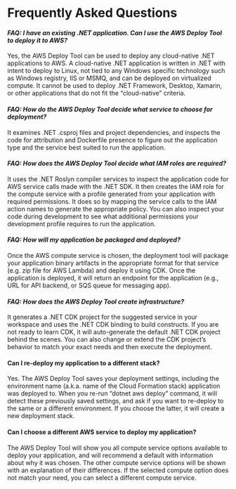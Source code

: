# Frequently Asked Questions

#### *FAQ: I have an existing .NET application. Can I use the AWS Deploy Tool to deploy it to AWS?*
Yes, the AWS Deploy Tool can be used to deploy any cloud-native .NET applications to AWS. A cloud-native .NET application is written in .NET with intent to deploy to Linux, not tied to any Windows specific technology such as Windows registry, IIS or MSMQ, and can be deployed on virtualized compute. It cannot be used to deploy .NET Framework, Desktop, Xamarin, or other applications that do not fit the “cloud-native” criteria.

#### *FAQ: How do the AWS Deploy Tool decide what service to choose for deployment?*
It examines .NET .csproj files and project dependencies, and inspects the code for attribution and Dockerfile presence to figure out the application type and the service best suited to run the application.

#### *FAQ: How does the AWS Deploy Tool decide what IAM roles are required?*
It uses the .NET Roslyn compiler services to inspect the application code for AWS service calls made with the .NET SDK. It then creates the IAM role for the compute service with a profile generated from your application with required permissions. It does so by mapping the service calls to the IAM action names to generate the appropriate policy. You can also inspect your code during development to see what additional permissions your development profile requires to run the application.

#### *FAQ: How will my application be packaged and deployed?*
Once the AWS compute service is chosen, the deployment tool will package your application binary artifacts in the appropriate format for that service (e.g. zip file for AWS Lambda) and deploy it using CDK. Once the application is deployed, it will return an endpoint for the application (e.g., URL for API backend, or SQS queue for messaging app).

#### *FAQ: How does the AWS Deploy Tool  create infrastructure?*
It generates a .NET CDK project for the suggested service in your workspace and uses the .NET CDK binding to build constructs. If you are not ready to learn CDK, it will auto-generate the default .NET CDK project behind the scenes. You can also change or extend the CDK project’s behavior to match your exact needs and then execute the deployment.

#### Can I re-deploy my application to a different stack?
Yes. The AWS Deploy Tool saves your deployment settings, including the environment name (a.k.a. name of the Cloud Formation stack) application was deployed to. When you re-run “dotnet aws deploy” command, it will detect these previously saved settings, and ask if you want to re-deploy to the same or a different environment. If you choose the latter, it will create a new deployment stack.

#### Can I choose a different AWS service to deploy my application?
The AWS Deploy Tool  will show you all compute service options available to deploy your application, and will recommend a default with information about why it was chosen. The other compute service options will be shown with an explanation of their differences. If the selected compute option does not match your need, you can select a different compute service.
